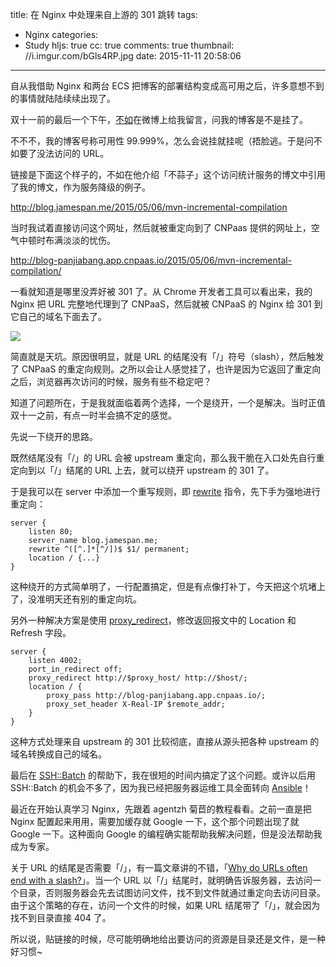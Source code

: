 title: 在 Nginx 中处理来自上游的 301 跳转
tags:
  - Nginx
categories:
  - Study
hljs: true
cc: true
comments: true
thumbnail: //i.imgur.com/bGls4RP.jpg
date: 2015-11-11 20:58:06
---

自从我借助 Nginx 和两台 ECS 把博客的部署结构变成高可用之后，许多意想不到的事情就陆陆续续出现了。

双十一前的最后一个下午，[不如][1]在微博上给我留言，问我的博客是不是挂了。

不不不，我的博客号称可用性 99.999%，怎么会说挂就挂呢（捂脸逃。于是问不如要了没法访问的 URL。

<!-- more -->

链接是下面这个样子的，不如在他介绍「不蒜子」这个访问统计服务的博文中引用了我的博文，作为服务降级的例子。

<http://blog.jamespan.me/2015/05/06/mvn-incremental-compilation>

当时我试着直接访问这个网址，然后就被重定向到了 CNPaas 提供的网址上，空气中顿时布满淡淡的忧伤。

<http://blog-panjiabang.app.cnpaas.io/2015/05/06/mvn-incremental-compilation/>

一看就知道是哪里没弄好被 301 了。从 Chrome 开发者工具可以看出来，我的 Nginx 把 URL 完整地代理到了 CNPaaS，然后就被 CNPaaS 的 Nginx 给 301 到它自己的域名下面去了。

![](//i.imgur.com/gcAaIWa.png)

简直就是天坑。原因很明显，就是 URL 的结尾没有「/」符号（slash），然后触发了 CNPaaS 的重定向规则。之所以会让人感觉挂了，也许是因为它返回了重定向之后，浏览器再次访问的时候，服务有些不稳定吧？

知道了问题所在，于是我就面临着两个选择，一个是绕开，一个是解决。当时正值双十一之前，有点一时半会搞不定的感觉。

先说一下绕开的思路。

既然结尾没有「/」的 URL 会被 upstream 重定向，那么我干脆在入口处先自行重定向到以「/」结尾的 URL 上去，就可以绕开 upstream 的 301 了。

于是我可以在 server 中添加一个重写规则，即 [rewrite][2] 指令，先下手为强地进行重定向：

```nginx
server {
    listen 80;
    server_name blog.jamespan.me;
    rewrite ^([^.]*[^/])$ $1/ permanent;
    location / {...}
}
```

这种绕开的方式简单明了，一行配置搞定，但是有点像打补丁，今天把这个坑堵上了，没准明天还有别的重定向坑。

另外一种解决方案是使用 [proxy_redirect][3]，修改返回报文中的 Location 和 Refresh 字段。

```nginx
server {
    listen 4002;
    port_in_redirect off;
    proxy_redirect http://$proxy_host/ http://$host/;
    location / {
        proxy_pass http://blog-panjiabang.app.cnpaas.io/;
        proxy_set_header X-Real-IP $remote_addr;
    }
}
```

这种方式处理来自 upstream 的 301 比较彻底，直接从源头把各种 upstream 的域名转换成自己的域名。

最后在 [SSH::Batch][4] 的帮助下，我在很短的时间内搞定了这个问题。或许以后用 SSH::Batch 的机会不多了，因为我已经把服务器运维工具全面转向 [Ansible][5]！

最近在开始认真学习 Nginx，先跟着 agentzh 菊苣的教程看看。之前一直是把 Nginx 配置起来用用，需要加缓存就 Google 一下，这个那个问题出现了就 Google 一下。这种面向 Google 的编程确实能帮助我解决问题，但是没法帮助我成为专家。

关于 URL 的结尾是否需要「/」，有一篇文章讲的不错，「[Why do URLs often end with a slash?][6]」。当一个 URL 以「/」结尾时，就明确告诉服务器，去访问一个目录，否则服务器会先去试图访问文件，找不到文件就通过重定向去访问目录。由于这个策略的存在，访问一个文件的时候，如果 URL 结尾带了「/」，就会因为找不到目录直接 404 了。

所以说，贴链接的时候，尽可能明确地给出要访问的资源是目录还是文件，是一种好习惯~

[1]: http://ibruce.info
[2]: http://nginx.org/en/docs/http/ngx_http_rewrite_module.html#rewrite
[3]: http://nginx.org/en/docs/http/ngx_http_proxy_module.html#proxy_redirect
[4]: /2015/11/07/ops-with-ssh-batch/
[5]: http://www.ansible.com/
[6]: http://webdesign.about.com/od/beginningtutorials/f/why-urls-end-in-slash.htm
